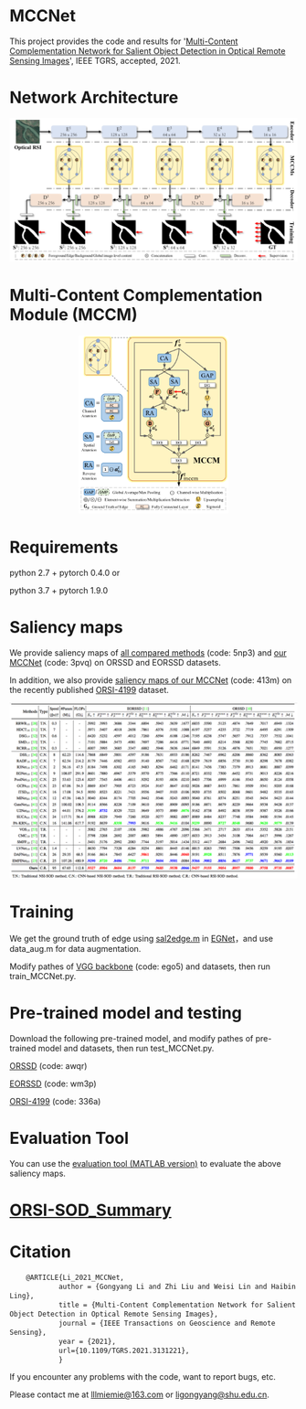 # MCCNet
   This project provides the code and results for '[Multi-Content Complementation Network for Salient Object Detection in Optical Remote Sensing Images](https://ieeexplore.ieee.org/document/9631225)', IEEE TGRS, accepted, 2021.
 
 
# Network Architecture
   <div align=center>
   <img src="https://github.com/MathLee/MCCNet/blob/main/images/MCCNet.png">
   </div>
   
# Multi-Content Complementation Module (MCCM)
   <div align=center>
   <img src=https://github.com/MathLee/MCCNet/blob/main/images/MCCM.png width=52% />
   </div> 
   
   
# Requirements
   python 2.7 + pytorch 0.4.0 or
   
   python 3.7 + pytorch 1.9.0
   

# Saliency maps
   We provide saliency maps of [all compared methods](https://pan.baidu.com/s/1TP6An1VWygGUy4uvojL0bg) (code: 5np3) and [our MCCNet](https://pan.baidu.com/s/10JIKL2Q48RvBGeT2pmPfDA) (code: 3pvq) on ORSSD and EORSSD datasets.
   
   In addition, we also provide [saliency maps of our MCCNet](https://pan.baidu.com/s/1dz-GeELIqMdzKlPvzETixA) (code: 413m) on the recently published [ORSI-4199](https://github.com/wchao1213/ORSI-SOD) dataset.
   
   ![Image](https://github.com/MathLee/MCCNet/blob/main/images/table.png)
   
# Training

We get the ground truth of edge using [sal2edge.m](https://github.com/JXingZhao/EGNet/blob/master/sal2edge.m) in [EGNet](https://github.com/JXingZhao/EGNet)，and use data_aug.m for data augmentation.

Modify pathes of [VGG backbone](https://pan.baidu.com/s/1YQxKZ-y2C4EsqrgKNI7qrw) (code: ego5) and datasets, then run train_MCCNet.py.


# Pre-trained model and testing
Download the following pre-trained model, and modify pathes of pre-trained model and datasets, then run test_MCCNet.py.

[ORSSD](https://pan.baidu.com/s/1LdUE8F11r61r8wk3Y9wPLA) (code: awqr)

[EORSSD](https://pan.baidu.com/s/14LrEt1LW5QmZvkhsgbKgfg) (code: wm3p)

[ORSI-4199](https://pan.baidu.com/s/1hmANQp9cslyPuDE-3NlqAg) (code: 336a)

   
# Evaluation Tool
   You can use the [evaluation tool (MATLAB version)](http://dpfan.net/d3netbenchmark/) to evaluate the above saliency maps.


# [ORSI-SOD_Summary](https://github.com/MathLee/ORSI-SOD_Summary)
   
# Citation
        @ARTICLE{Li_2021_MCCNet,
                author = {Gongyang Li and Zhi Liu and Weisi Lin and Haibin Ling},
                title = {Multi-Content Complementation Network for Salient Object Detection in Optical Remote Sensing Images},
                journal = {IEEE Transactions on Geoscience and Remote Sensing},
                year = {2021},
                url={10.1109/TGRS.2021.3131221},
                }
                
                
If you encounter any problems with the code, want to report bugs, etc.

Please contact me at lllmiemie@163.com or ligongyang@shu.edu.cn.
